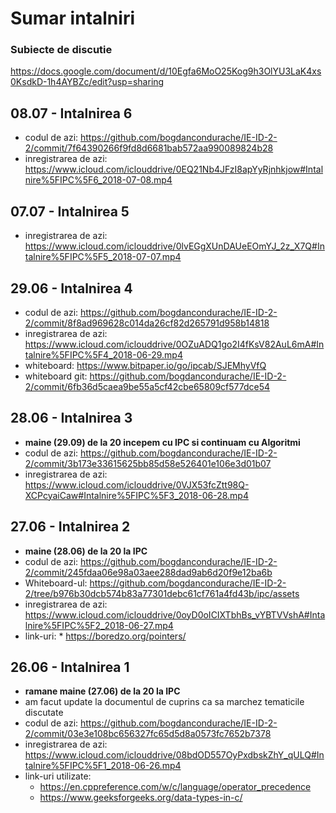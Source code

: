 # Sumar intalniri

### Subiecte de discutie
https://docs.google.com/document/d/10Egfa6MoO25Kog9h3OlYU3LaK4xs0KsdkD-1h4AYBZc/edit?usp=sharing

## 08.07 - Intalnirea 6
   * codul de azi: https://github.com/bogdancondurache/IE-ID-2-2/commit/7f64390266f9fd8d6681bab572aa990089824b28
   * inregistrarea de azi: https://www.icloud.com/iclouddrive/0EQ21Nb4JFzI8apYyRjnhkjow#Intalnire%5FIPC%5F6_2018-07-08.mp4

## 07.07 - Intalnirea 5
   * inregistrarea de azi: https://www.icloud.com/iclouddrive/0lvEGgXUnDAUeEOmYJ_2z_X7Q#Intalnire%5FIPC%5F5_2018-07-07.mp4

## 29.06 - Intalnirea 4
   * codul de azi: https://github.com/bogdancondurache/IE-ID-2-2/commit/8f8ad969628c014da26cf82d265791d958b14818
   * inregistrarea de azi: https://www.icloud.com/iclouddrive/0OZuADQ1go2I4fKsV82AuL6mA#Intalnire%5FIPC%5F4_2018-06-29.mp4
   * whiteboard: https://www.bitpaper.io/go/ipcab/SJEMhyVfQ
   * whiteboard git: https://github.com/bogdancondurache/IE-ID-2-2/commit/6fb36d5caea9be55a5cf42cbe65809cf577dce54 

## 28.06 - Intalnirea 3
  * **maine (29.09) de la 20 incepem cu IPC si continuam cu Algoritmi**
  * codul de azi: https://github.com/bogdancondurache/IE-ID-2-2/commit/3b173e33615625bb85d58e526401e106e3d01b07
  * inregistrarea de azi: https://www.icloud.com/iclouddrive/0VJX53fcZtt98Q-XCPcyaiCaw#Intalnire%5FIPC%5F3_2018-06-28.mp4
  
## 27.06 - Intalnirea 2
   * **maine (28.06) de la 20 la IPC**
   * codul de azi: https://github.com/bogdancondurache/IE-ID-2-2/commit/245fdaa06e98a03aee288dad9ab6d20f9e12ba6b
   * Whiteboard-ul: https://github.com/bogdancondurache/IE-ID-2-2/tree/b976b30dcb574b83a77301debc61cf761a4fd43b/ipc/assets
   * inregistrarea de azi: https://www.icloud.com/iclouddrive/0oyD0oICIXTbhBs_vYBTVVshA#Intalnire%5FIPC%5F2_2018-06-27.mp4
   * link-uri:
    * https://boredzo.org/pointers/

## 26.06 - Intalnirea 1
 * **ramane maine (27.06) de la 20 la IPC**
 * am facut update la documentul de cuprins ca sa marchez tematicile discutate
 * codul de azi: https://github.com/bogdancondurache/IE-ID-2-2/commit/03e3e108bc656327fc65d5d8a0573fc7652b7378
 * inregistrarea de azi: https://www.icloud.com/iclouddrive/08bdOD557OyPxdbskZhY_qULQ#Intalnire%5FIPC%5F1_2018-06-26.mp4
 * link-uri utilizate:
	* https://en.cppreference.com/w/c/language/operator_precedence
	* https://www.geeksforgeeks.org/data-types-in-c/